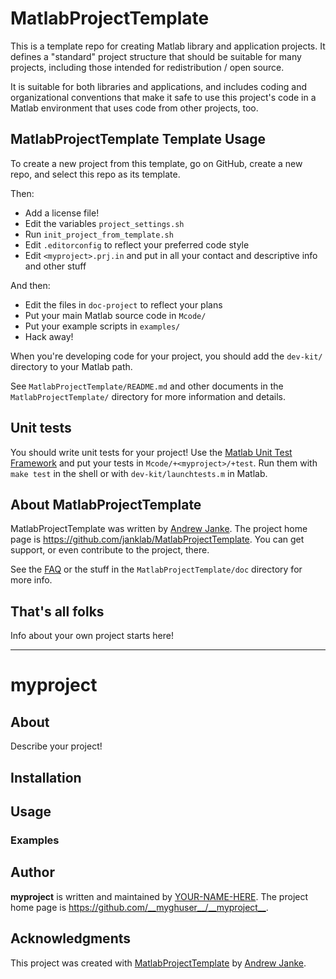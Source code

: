# MatlabProjectTemplate

This is a template repo for creating Matlab library and application projects. It defines a "standard" project structure that should be suitable for many projects, including those intended for redistribution / open source.

It is suitable for both libraries and applications, and includes coding and organizational conventions that make it safe to use this project's code in a Matlab environment that uses code from other projects, too.

## MatlabProjectTemplate Template Usage

To create a new project from this template, go on GitHub, create a new repo, and select this repo as its template.

Then:

* Add a license file!
* Edit the variables `project_settings.sh`
* Run `init_project_from_template.sh`
* Edit `.editorconfig` to reflect your preferred code style
* Edit `<myproject>.prj.in` and put in all your contact and descriptive info and other stuff

And then:

* Edit the files in `doc-project` to reflect your plans
* Put your main Matlab source code in `Mcode/`
* Put your example scripts in `examples/`
* Hack away!

When you're developing code for your project, you should add the `dev-kit/` directory to your Matlab path.

See `MatlabProjectTemplate/README.md` and other documents in the `MatlabProjectTemplate/` directory for more information and details.

## Unit tests

You should write unit tests for your project! Use the [Matlab Unit Test Framework](https://www.mathworks.com/help/matlab/matlab-unit-test-framework.html) and put your tests in `Mcode/+<myproject>/+test`. Run them with `make test` in the shell or with `dev-kit/launchtests.m` in Matlab.

## About MatlabProjectTemplate

MatlabProjectTemplate was written by [Andrew Janke](https://apjanke.net). The project home page is <https://github.com/janklab/MatlabProjectTemplate>. You can get support, or even contribute to the project, there.

See the [FAQ](https://github.com/janklab/MatlabProjectTemplate/blob/main/MatlabProjectTemplate/doc/FAQ.md) or the stuff in the `MatlabProjectTemplate/doc` directory for more info.

## That's all folks

Info about your own project starts here!

----------------------------------------------------------------------------
# __myproject__

## About

Describe your project!

## Installation

## Usage

### Examples

## Author

__myproject__ is written and maintained by [YOUR-NAME-HERE](https://your-website.com). The project home page is <https://github.com/__myghuser__/__myproject__>.

## Acknowledgments

This project was created with [MatlabProjectTemplate](https://github.com/apjanke/MatlabProjectTemplate) by [Andrew Janke](https://apjanke.net).
